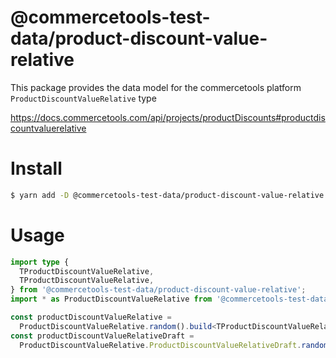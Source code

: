 # @commercetools-test-data/product-discount-value-relative

This package provides the data model for the commercetools platform `ProductDiscountValueRelative` type

https://docs.commercetools.com/api/projects/productDiscounts#productdiscountvaluerelative

# Install

```bash
$ yarn add -D @commercetools-test-data/product-discount-value-relative
```

# Usage

```ts
import type {
  TProductDiscountValueRelative,
  TProductDiscountValueRelative,
} from '@commercetools-test-data/product-discount-value-relative';
import * as ProductDiscountValueRelative from '@commercetools-test-data/product-discount-value-relative';

const productDiscountValueRelative =
  ProductDiscountValueRelative.random().build<TProductDiscountValueRelative>();
const productDiscountValueRelativeDraft =
  ProductDiscountValueRelative.ProductDiscountValueRelativeDraft.random().build<TProductDiscountValueRelativeDraft>();
```

